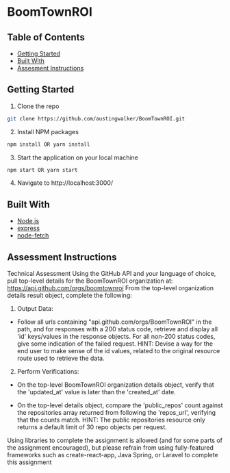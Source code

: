 # BoomTownROI 

<!-- TABLE OF CONTENTS -->
## Table of Contents


* [Getting Started](#getting-started)
* [Built With](#built-with)
* [Assesment Instructions](#assesment-instructions)


<!-- GETTING STARTED -->
## Getting Started

1. Clone the repo
```sh
git clone https://github.com/austingwalker/BoomTownROI.git
```
2. Install NPM packages
```sh
npm install OR yarn install
```
3. Start the application on your local machine
```sh
npm start OR yarn start
```
4. Navigate to http://localhost:3000/


## Built With

* [Node.js](https://nodejs.org/en/)
* [express](https://www.npmjs.com/package/express)
* [node-fetch](https://www.npmjs.com/package/node-fetch)


## Assessment Instructions

Technical Assessment
Using the GitHub API and your language of choice, pull top-level details for the BoomTownROI organization at:
https://api.github.com/orgs/boomtownroi
From the top-level organization details result object, complete the following:

1. Output Data:

- Follow all urls containing "api.github.com/orgs/BoomTownROI" in the path, and for responses with a 200 status code, retrieve and display all 'id' keys/values in the response objects. For all non-200 status codes, give some indication of the failed request. HINT: Devise a way for the end user to make sense of the id values, related to the original resource route used to retrieve the data.

2. Perform Verifications:

- On the top-level BoomTownROI organization details object, verify that the 'updated_at' value is later than the 'created_at' date.

- On the top-level details object, compare the 'public_repos' count against the repositories array returned from following the 'repos_url', verifying that the counts match. HINT: The public repositories resource only returns a default limit of 30 repo objects per request.

Using libraries to complete the assignment is allowed (and for some parts of the assignment encouraged), but please refrain from using fully-featured frameworks such as create-react-app, Java Spring, or Laravel to complete this assignment